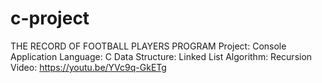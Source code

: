 # c-project
THE RECORD OF FOOTBALL PLAYERS PROGRAM
  Project: Console Application
  Language: C
  Data Structure: Linked List
  Algorithm: Recursion
  Video: https://youtu.be/YVc9q-GkETg
